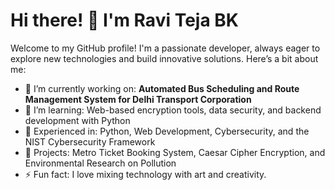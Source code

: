 # Hi there! 👋 I'm Ravi Teja BK

Welcome to my GitHub profile! I'm a passionate developer, always eager to explore new technologies and build innovative solutions. Here’s a bit about me:

- 🔭 I’m currently working on: **Automated Bus Scheduling and Route Management System for Delhi Transport Corporation**
- 🌱 I’m learning: Web-based encryption tools, data security, and backend development with Python
- 💼 Experienced in: Python, Web Development, Cybersecurity, and the NIST Cybersecurity Framework
- 🎯 Projects: Metro Ticket Booking System, Caesar Cipher Encryption, and Environmental Research on Pollution
- ⚡ Fun fact: I love mixing technology with art and creativity.
